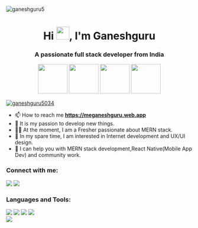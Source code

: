 

<p align="left"> <img src="https://komarev.com/ghpvc/?username=ganeshguru5&label=Profile%20views&color=0e75b6&style=flat" alt="ganeshguru5" /> </p>
<h1 align="center">Hi <img src="https://media.giphy.com/media/hvRJCLFzcasrR4ia7z/giphy.gif" width="35">, I'm Ganeshguru</h1>
<h3 align="center">A passionate full stack developer from India</h3>

<p align="center"> 
 <img src="https://github.com/Ganeshguru5/Ganeshguru5/assets/61460873/b2506d5e-b2c6-41aa-a39b-1565a9372f69" height="80px" width="80px">
 
  <img src="https://github.com/Ganeshguru5/Ganeshguru5/assets/61460873/a435261d-5c6d-4e10-8ff2-312be4d80079" height="80px" width="80px">
<img src="https://github.com/Ganeshguru5/Ganeshguru5/assets/61460873/e1d60db5-bb01-47a4-b455-540d9f45960c" height="80px" width="80px">
 <img src="https://github.com/Ganeshguru5/Ganeshguru5/assets/61460873/6cbe01cd-3372-42f0-babf-8cbad09f62c4" height="80px" width="80px">


  </p>


<p align="left"> <a href="https://twitter.com/ganeshguru5034" target="blank"><img src="https://img.shields.io/twitter/follow/ganeshguru5034?logo=twitter&style=for-the-badge" alt="ganeshguru5034" /></a> </p>

- 📫 How to reach me **https://meganeshguru.web.app**
- 🤩 It is my passion to develop new things.
- 🧑‍🎓 At the moment, I am a Fresher passionate about MERN stack.
- 🔖 In my spare time, I am interested in Internet development and UX/UI design. 
- 💬 I can help you with MERN stack development,React Native(Mobile App Dev) and community work.


<h3 align="left">Connect with me:</h3>
<p align="left">
 <a href="https://twitter.com/GANESHGURU5034" target="_blank"><img src="https://img.shields.io/badge/twitter-GANESHGURU5034-0077b5?style=social&logo=twitter" /></a>
 <a href="https://www.linkedin.com/in/ganeshguru-a-ab5399176/" target="_blank"><img src="https://img.shields.io/badge/linkedin-GANEHSHGURU A-0077b5?style=social&logo=linkedin" /></a>

</p>

<h3 align="left">Languages and Tools: </h3>
<div>
<img src="https://img.shields.io/badge/MongoDB-%234ea94b.svg?style=for-the-badge&logo=mongodb&logoColor=white"/>
<img src="https://img.shields.io/badge/express.js-%23404d59.svg?style=for-the-badge&logo=express&logoColor=%2361DAFB"/>
<img src="https://img.shields.io/badge/react-%2320232a.svg?style=for-the-badge&logo=react&logoColor=%2361DAFB"/>
<img src="https://img.shields.io/badge/node.js-6DA55F?style=for-the-badge&logo=node.js&logoColor=white"/>
</div>

<img src='https://github-readme-stats.vercel.app/api?username=Ganeshguru5&show_icons=true&theme=apprentice'>
